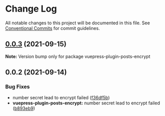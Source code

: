# Change Log

All notable changes to this project will be documented in this file.
See [Conventional Commits](https://conventionalcommits.org) for commit guidelines.

## [0.0.3](https://github.com/alphawq/vuepress-plugin-posts-encrypt/compare/v0.0.2...v0.0.3) (2021-09-15)

**Note:** Version bump only for package vuepress-plugin-posts-encrypt





## 0.0.2 (2021-09-14)

### Bug Fixes

- number secret lead to encrypt failed ([f36df5b](https://github.com/alphawq/vuepress-plugin-posts-encrypt/commit/f36df5bd29524dd04d9ba6ce99fb7e3fafa30534))
- **vuepress-plugin-posts-encrypt:** number secret lead to encrypt failed ([b893eb9](https://github.com/alphawq/vuepress-plugin-posts-encrypt/commit/b893eb9bbbb543b465edd192954e5ec29610ddcd))

